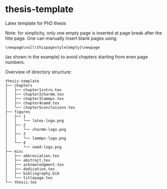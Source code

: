 # thesis-template
Latex template for PhD thesis

Note: for simplicity, only one empty page is inserted at page break after the title page. One can manually insert blank pages using 
```
\newpage\null\thispagestyle{empty}\newpage
``` 
(as shown in the example) to avoid chapters starting from even page numbers.

Overview of directory structure:
```
thesis-template
├── chapters
│   ├── chapter1intro.tex
│   ├── chapter2charmm.tex
│   ├── chapter3lammps.tex
│   ├── chapter4namd.tex
│   └── chapter5conclusions.tex
├── figures
│   ├── 1
│   │   └── latex-logo.png
│   ├── 2
│   │   └── charmm-logo.png
│   ├── 3
│   │   └── lammps-logo.png
│   └── 4
│       └── namd-logo.png
├── misc
│   ├── abbreviation.tex
│   ├── abstract.tex
│   ├── acknowledgment.tex
│   ├── dedication.tex
│   ├── bibliography.bib
│   └── titlepage.tex
└── thesis.tex
```
